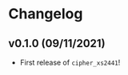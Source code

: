 # Changelog

<!--next-version-placeholder-->

## v0.1.0 (09/11/2021)

- First release of `cipher_xs2441`!